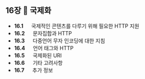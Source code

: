 ## 16장 :octopus: 국제화
- __16.1__ 　  국제적인 콘텐츠를 다루기 위해 필요한 HTTP 지원　 ` `
- __16.2__ 　  문자집합과 HTTP 　 ` `
- __16.3__ 　  다중언어 무자 인코딩에 대한 지침　 ` `
- __16.4__ 　  언어 태그와 HTTP　 ` `
- __16.5__ 　  국제화된 URI　 ` `
- __16.6__ 　  기타 고려사항　 ` `
- __16.7__ 　  추가 정보　 ` `
